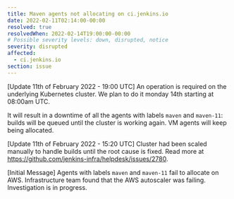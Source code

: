 ```yaml
---
title: Maven agents not allocating on ci.jenkins.io
date: 2022-02-11T02:14:00-00:00
resolved: true
resolvedWhen: 2022-02-14T19:00:00-00:00
# Possible severity levels: down, disrupted, notice
severity: disrupted
affected:
  - ci.jenkins.io
section: issue
---
```



[Update 11th of February 2022 - 19:00 UTC]
An operation is required on the underlying Kubernetes cluster. We plan to do it monday 14th starting at 08:00am UTC.

It will result in a downtime of all the agents with labels `maven` and `maven-11`: builds will be queued until the cluster is working again.
VM agents will keep being allocated.

[Update 11th of February 2022 - 15:20 UTC]
Cluster had been scaled manually to handle builds until the root cause is fixed.
Read more at <https://github.com/jenkins-infra/helpdesk/issues/2780>.

[Initial Message]
Agents with labels `maven` and `maven-11` fail to allocate on AWS.
Infrastructure team found that the AWS autoscaler was failing.
Investigation is in progress.
